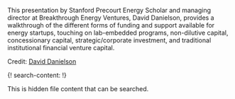 
This presentation by Stanford Precourt Energy Scholar and managing director at Breakthrough Energy Ventures, David Danielson, provides a walkthrough of the different forms of funding and support available for energy startups, touching on lab-embedded programs, non-dilutive capital, concessionary capital, strategic/corporate investment, and traditional institutional financial venture capital.

Credit: [David Danielson](https://energy.stanford.edu/people/david-t-danielson)

{! search-content: !}

  This is hidden file content that can be searched.
